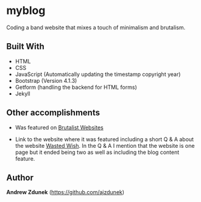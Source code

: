 # myblog

Coding a band website that mixes a touch of minimalism and brutalism. 

## Built With

- HTML
- CSS
- JavaScript (Automatically updating the timestamp copyright year)
- Bootstrap (Version 4.1.3)
- Getform (handling the backend for HTML forms)
- Jekyll

## Other accomplishments

- Was featured on [Brutalist Websites](https://brutalistwebsites.com/)

- Link to the website where it was featured including a short Q & A about the website [Wasted Wish](https://brutalistwebsites.com/wastedwish.com/). In the Q & A I mention that the website is one page but it ended being two 
as well as including the blog content feature.

## Author

**Andrew Zdunek** (https://github.com/ajzdunek)